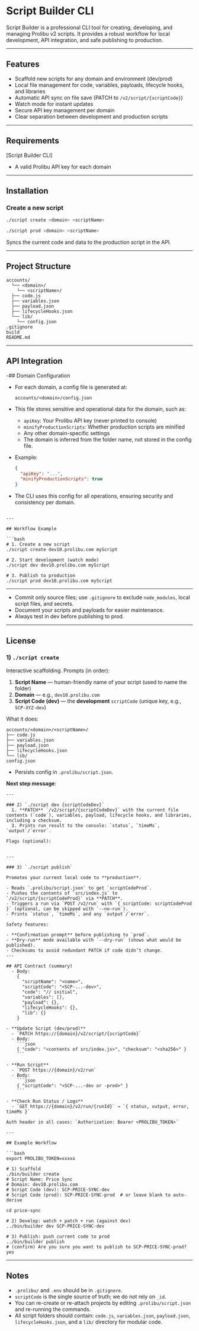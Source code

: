 
# Script Builder CLI

Script Builder is a professional CLI tool for creating, developing, and managing Prolibu v2 scripts. It provides a robust workflow for local development, API integration, and safe publishing to production.

---

## Features

- Scaffold new scripts for any domain and environment (dev/prod)
- Local file management for code, variables, payloads, lifecycle hooks, and libraries
- Automatic API sync on file save (PATCH to `/v2/script/{scriptCode}`)
- Watch mode for instant updates
- Secure API key management per domain
- Clear separation between development and production scripts

---

## Requirements

[Script Builder CLI]
- A valid Prolibu API key for each domain
---

## Installation

### Create a new script
```bash
./script create <domain> <scriptName>
```


```bash
./script prod <domain> <scriptName>
```
Syncs the current code and data to the production script in the API.

---

## Project Structure

```
accounts/
  └── <domain>/
    └── <scriptName>/
  ├── code.js
  ├── variables.json
  ├── payload.json
  ├── lifecycleHooks.json
  └── lib/
    └── config.json
.gitignore
build
README.md
```

---

## API Integration
-## Domain Configuration

- For each domain, a config file is generated at:
  ```
  accounts/<domain>/config.json
  ```
- This file stores sensitive and operational data for the domain, such as:
  - `apiKey`: Your Prolibu API key (never printed to console)
  - `minifyProductionScripts`: Whether production scripts are minified
  - Any other domain-specific settings
  - The domain is inferred from the folder name, not stored in the config file.

- Example:
  ```json
  {
    "apiKey": "...",
    "minifyProductionScripts": true
  }
  ```

- The CLI uses this config for all operations, ensuring security and consistency per domain.
```

---

## Workflow Example

```bash
# 1. Create a new script
./script create dev10.prolibu.com myScript

# 2. Start development (watch mode)
./script dev dev10.prolibu.com myScript

# 3. Publish to production
./script prod dev10.prolibu.com myScript
```

---
- Commit only source files; use `.gitignore` to exclude `node_modules`, local script files, and secrets.
- Document your scripts and payloads for easier maintenance.
- Always test in dev before publishing to prod.

---


## License


### 1) `./script create`

Interactive scaffolding. Prompts (in order):

1. **Script Name** — human-friendly name of your script (used to name the folder)
2. **Domain** — e.g., `dev10.prolibu.com`
3. **Script Code (dev)** — the **development** `scriptCode` (unique key, e.g., `SCP-XYZ-dev`)

What it does:

  ```
  accounts/<domain>/<scriptName>/
  ├── code.js
  ├── variables.json
  ├── payload.json
  ├── lifecycleHooks.json
  └── lib/
  config.json
  ```
- Persists config in `.prolibu/script.json`.

**Next step message**:
```
---

### 2) `./script dev {scriptCodeDev}`
  1. **PATCH** `/v2/script/{scriptCodeDev}` with the current file contents (`code`), variables, payload, lifecycle hooks, and libraries, including a checksum.
  3. Prints run result to the console: `status`, `timeMs`, `output`/`error`.

Flags (optional):


---

### 3) `./script publish`

Promotes your current local code to **production**.

- Reads `.prolibu/script.json` to get `scriptCodeProd`.
- Pushes the contents of `src/index.js` to `/v2/script/{scriptCodeProd}` via **PATCH**.
- Triggers a run via `POST /v2/run` with `{ scriptCode: scriptCodeProd }` (optional, can be skipped with `--no-run`).
- Prints `status`, `timeMs`, and any `output`/`error`.

Safety features:

- **Confirmation prompt** before publishing to `prod`.
- **Dry-run** mode available with `--dry-run` (shows what would be published).
- Checksums to avoid redundant PATCH if code didn’t change.
---

## API Contract (summary)
  - Body:
    {
      "scriptName": "<name>",
      "scriptCode": "<SCP-...-dev>",
      "code": "// initial",
      "variables": [],
      "payload": {},
      "lifecycleHooks": {},
      "lib": {}
    }

- **Update Script (dev/prod)**
  - `PATCH https://{domain}/v2/script/{scriptCode}`
  - Body:
    ```json
    { "code": "<contents of src/index.js>", "checksum": "<sha256>" }
    ```

- **Run Script**
  - `POST https://{domain}/v2/run`
  - Body:
    ```json
    { "scriptCode": "<SCP-...-dev or -prod>" }
    ```

- **Check Run Status / Logs**
  - `GET https://{domain}/v2/run/{runId}` → `{ status, output, error, timeMs }`

Auth header in all cases: `Authorization: Bearer <PROLIBU_TOKEN>`

---

## Example Workflow

```bash
export PROLIBU_TOKEN=xxxxx

# 1) Scaffold
./bin/builder create
# Script Name: Price Sync
# Domain: dev10.prolibu.com
# Script Code (dev): SCP-PRICE-SYNC-dev
# Script Code (prod): SCP-PRICE-SYNC-prod  # or leave blank to auto-derive

cd price-sync

# 2) Develop: watch + patch + run (against dev)
../bin/builder dev SCP-PRICE-SYNC-dev

# 3) Publish: push current code to prod
../bin/builder publish
# (confirm) Are you sure you want to publish to SCP-PRICE-SYNC-prod? yes
```

---

## Notes

- `.prolibu/` and `.env` should be in `.gitignore`.
- `scriptCode` is the single source of truth; we do not rely on `_id`.
- You can re-create or re-attach projects by editing `.prolibu/script.json` and re-running the commands.
- All script folders should contain: `code.js`, `variables.json`, `payload.json`, `lifecycleHooks.json`, and a `lib/` directory for modular code.